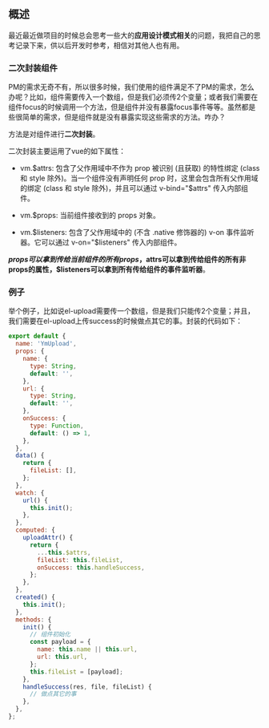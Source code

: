 ## 概述

最近最近做项目的时候总会思考一些大的**应用设计模式相关**的问题，我把自己的思考记录下来，供以后开发时参考，相信对其他人也有用。

### 二次封装组件

PM的需求无奇不有，所以很多时候，我们使用的组件满足不了PM的需求，怎么办呢？比如，组件需要传入一个数组，但是我们必须传2个变量；或者我们需要在组件focus的时候调用一个方法，但是组件并没有暴露focus事件等等。虽然都是些很简单的需求，但是组件就是没有暴露实现这些需求的方法。咋办？

方法是对组件进行**二次封装**。

二次封装主要运用了vue的如下属性：

- vm.$attrs: 包含了父作用域中不作为 prop 被识别 (且获取) 的特性绑定 (class 和 style 除外)。当一个组件没有声明任何 prop 时，这里会包含所有父作用域的绑定 (class 和 style 除外)，并且可以通过 v-bind="$attrs" 传入内部组件。

- vm.$props: 当前组件接收到的 props 对象。

- vm.$listeners: 包含了父作用域中的 (不含 .native 修饰器的) v-on 事件监听器。它可以通过 v-on="$listeners" 传入内部组件。

**$props可以拿到传给当前组件的所有props，$attrs可以拿到传给组件的所有非props的属性，$listeners可以拿到所有传给组件的事件监听器**。

### 例子

举个例子，比如说el-upload需要传一个数组，但是我们只能传2个变量；并且，我们需要在el-upload上传success的时候做点其它的事。封装的代码如下：

``` js
export default {
  name: 'YmUpload',
  props: {
    name: {
      type: String,
      default: '',
    },
    url: {
      type: String,
      default: '',
    },
    onSuccess: {
      type: Function,
      default: () => 1,
    },
  },
  data() {
    return {
      fileList: [],
    };
  },
  watch: {
    url() {
      this.init();
    },
  },
  computed: {
    uploadAttr() {
      return {
        ...this.$attrs,
        fileList: this.fileList,
        onSuccess: this.handleSuccess,
      };
    },
  },
  created() {
    this.init();
  },
  methods: {
    init() {
      // 组件初始化
      const payload = {
        name: this.name || this.url,
        url: this.url,
      };
      this.fileList = [payload];
    },
    handleSuccess(res, file, fileList) {
      // 做点其它的事
    },
  },
};
```





